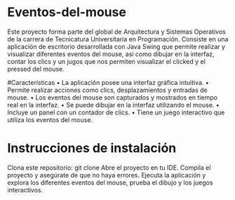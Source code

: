 # Eventos-del-mouse
Este proyecto forma parte del global de Arquitectura y Sistemas Operativos de la carrera de Tecnicatura Universitaria en Programación. Consiste en una aplicación de escritorio desarrollada con Java Swing que permite realizar y visualizar diferentes eventos del mouse, así como dibujar en la interfaz, contar los clics y un jugos que nos permiten visualizar el clicked y el pressed del mouse.

#Características
• La aplicación posee una interfaz gráfica intuitiva.
• Permite realizar acciones como clics, desplazamientos y entradas de mouse.
• Los eventos del mouse son capturados y mostrados en tiempo real en la interfaz.
• Se puede dibujar en la interfaz utilizando el mouse.
• Incluye un panel con un contador de clics.
• Tiene un juego interactivo que utiliza los eventos del mouse.

# Instrucciones de instalación
Clona este repositorio:
git clone 
Abre el proyecto en tu IDE.
Compila el proyecto y asegúrate de que no haya errores.
Ejecuta la aplicación y explora los diferentes eventos del mouse, prueba el dibujo y los juegos interactivos.
